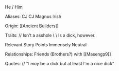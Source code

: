 He / Him

Aliases:
 CJ
 CJ Magnus
 Irish
 
Origin: [[Ancient Builders]]

Traits:
 // Isn't a asshole
  \\ \\ Is a dick, however.

Relevant Story Points
 Immensely Neutral

Relationships:
 Friends (Brothers?) with [[Masengp9]]

Quotes:
// "I *may* be a dick but at least I'm a nice dick"